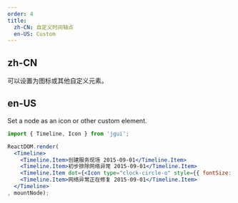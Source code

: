```yaml
---
order: 4
title:
  zh-CN: 自定义时间轴点
  en-US: Custom
---
```


## zh-CN

可以设置为图标或其他自定义元素。

## en-US

Set a node as an icon or other custom element.

````jsx
import { Timeline, Icon } from 'jgui';

ReactDOM.render(
  <Timeline>
    <Timeline.Item>创建服务现场 2015-09-01</Timeline.Item>
    <Timeline.Item>初步排除网络异常 2015-09-01</Timeline.Item>
    <Timeline.Item dot={<Icon type="clock-circle-o" style={{ fontSize: '16px' }} />} color="red">技术测试异常 2015-09-01</Timeline.Item>
    <Timeline.Item>网络异常正在修复 2015-09-01</Timeline.Item>
  </Timeline>
, mountNode);
````
